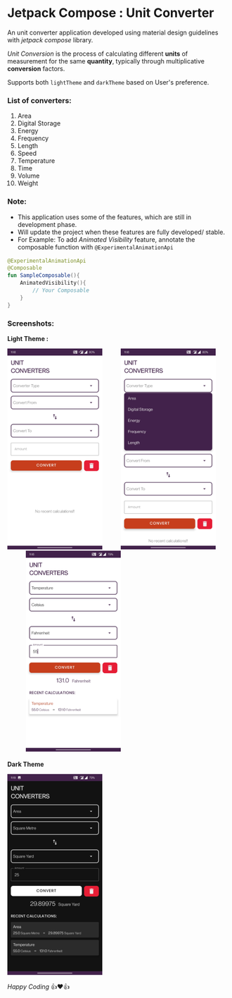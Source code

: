 # Jetpack Compose : Unit Converter
An unit converter application developed using material design guidelines with _jetpack compose_ library.

_Unit Conversion_ is the process of calculating different **units** of measurement for the same **quantity**, typically through multiplicative **conversion** factors.

Supports both `lightTheme` and `darkTheme` based on User's preference.

### List of converters:
1. Area
2. Digital Storage
3. Energy
4. Frequency
5. Length
6. Speed
7. Temperature
8. Time
9. Volume
10. Weight
### Note:
* This application uses some of the features, which are still in development phase.
* Will update the project when these features are fully developed/ stable.
* For Example: To add _Animated Visibility_ feature, annotate the composable function with `@ExperimentalAnimationApi`
```kotlin
@ExperimentalAnimationApi
@Composable
fun SampleComposable(){
	AnimatedVisibility(){
		// Your Composable
	}
}
```
### Screenshots:
**Light Theme :**

<img src= Screenshots\lightTheme_1.jpg alt="Light Theme SS1" width="216" height= "456">&emsp;&emsp;&emsp;<img src= Screenshots\lightTheme_2.jpg alt="Light Theme SS2" width="216" height= "456">&emsp;&emsp;&emsp;<img src= Screenshots\lightTheme_3.jpg alt="Light Theme SS3" width="216" height= "456"><br><br>
**Dark Theme**

<img src= Screenshots\darkTheme.jpg alt="Dark Theme SS1" width="216" height= "456">

_Happy Coding_ :+1::heart::+1: